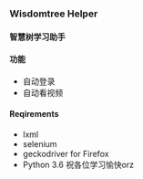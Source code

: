 ### Wisdomtree Helper
#### 智慧树学习助手
#### 功能
- 自动登录
- 自动看视频
#### Reqirements
- lxml
- selenium
- geckodriver for Firefox 
- Python 3.6
祝各位学习愉快orz